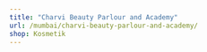 ```yaml
---
title: "Charvi Beauty Parlour and Academy"
url: /mumbai/charvi-beauty-parlour-and-academy/
shop: Kosmetik
---
```

